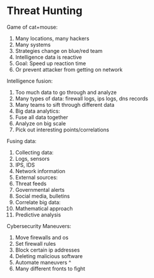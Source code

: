 # Threat Hunting

Game of cat+mouse:
1. Many locations, many hackers
1. Many systems
1. Strategies change on blue/red team
1. Intelligence data is reactive
1. Goal: Speed up reaction time
 1. Or prevent attacker from getting on network

Intelligence fusion:
1. Too much data to go through and analyze
1. Many types of data: firewall logs, ips logs, dns records
1. Many teams to sift through different data
1. Big data analytics:
 1. Fuse all data together
 1. Analyze on big scale
 1. Pick out interesting points/correlations

Fusing data:
1. Collecting data:
 1. Logs, sensors
 1. IPS, IDS
 1. Network information
1. External sources:
 1. Threat feeds
 1. Governmental alerts
 1. Social media, bulletins
1. Correlate big data:
 1. Mathematical approach
 1. Predictive analysis

Cybersecurity Maneuvers:
1. Move firewalls and os
1. Set firewall rules
1. Block certain ip addresses
1. Deleting malicious software
1. Automate maneuvers ^
1. Many different fronts to fight
